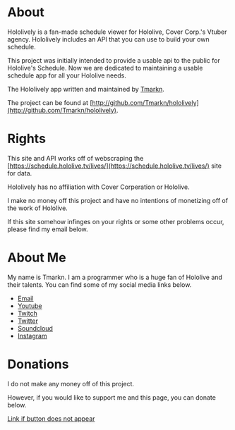 # About

Hololively is a fan-made schedule viewer for Hololive, Cover Corp.'s Vtuber agency. Hololively includes an API that you can use to build your own schedule.

This project was initially intended to provide a usable api to the public for Hololive's Schedule. Now we are dedicated to maintaining a usable schedule app for all your Hololive needs.

The Hololively app written and maintained by [Tmarkn](http://github.com/Tmarkn).

The project can be found at [http://github.com/Tmarkn/hololively](http://github.com/Tmarkn/hololively).

# Rights

This site and API works off of webscraping the [https://schedule.hololive.tv/lives/](https://schedule.hololive.tv/lives/) site for data. 

Hololively has no affiliation with Cover Corperation or Hololive.

I make no money off this project and have no intentions of monetizing off of the work of Hololive.

If this site somehow infinges on your rights or some other problems occur, please find my email below.

# About Me

My name is Tmarkn. I am a programmer who is a huge fan of Hololive and their talents.  You can find some of my social media links below.

- [Email](mailto:tmarknentertainment@gmail.com)
- [Youtube](http://youtube.com/themrmarkn)
- [Twitch](http://twitch.tv/tmarkn)
- [Twitter](http://twitter.com/tmarkOfficial)
- [Soundcloud](htttp://soundcloud.com/tmarkn)
- [Instagram](http://instagram.com/tmarkn)

# Donations

I do not make any money off of this project. 

However, if you would like to support me and this page, you can donate below. 

[Link if button does not appear](https://www.paypal.com/donate?hosted_button_id=QT9URWVP5FS24)